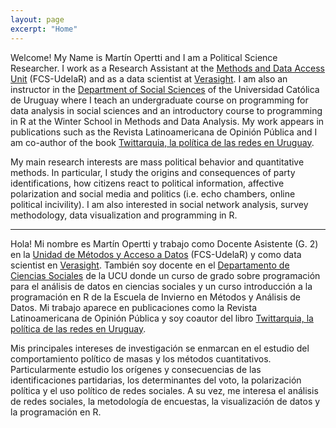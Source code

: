 ```yaml
---
layout: page
excerpt: "Home"
---
```


	
Welcome! My Name is Martín Opertti and I am a Political Science Researcher. I work as a Research Assistant at the [Methods and Data Access Unit](https://umad.cienciassociales.edu.uy/) (FCS-UdelaR) and as a data scientist at [Verasight](https://verasight.io/). I am also an instructor in the [Department of Social Sciences](https://ucu.edu.uy/es/dcs) of the Universidad Católica de Uruguay where I teach an undergraduate course on programming for data analysis in social sciences and an introductory course to programming in R at the Winter School in Methods and Data Analysis. My work appears in publications such as the Revista Latinoamericana de Opinión Pública and I am co-author of the book [Twittarquia, la política de las redes en Uruguay](https://twittarquia.weebly.com/). <br>

My main research interests are mass political behavior and quantitative methods. In particular, I study the origins and consequences of party identifications, how citizens react to political information, affective polarization and social media and politics (i.e. echo chambers, online political incivility). I am also interested in social network analysis, survey methodology, data visualization and programming in R.

<hr class="dashed">
	
Hola! Mi nombre es Martín Opertti y trabajo como Docente Asistente (G. 2) en la [Unidad de Métodos y Acceso a Datos](https://umad.cienciassociales.edu.uy/) (FCS-UdelaR) y como data scientist en [Verasight](https://verasight.io/). También soy docente en el [Departamento de Ciencias Sociales](https://ucu.edu.uy/es/dcs) de la UCU donde un curso de grado sobre programación para el análisis de datos en ciencias sociales y un curso introducción a la programación en R de la Escuela de Invierno en Métodos y Análisis de Datos. Mi trabajo aparece en publicaciones como la Revista Latinoamericana de Opinión Pública y soy coautor del libro [Twittarquia, la política de las redes en Uruguay](https://twittarquia.weebly.com/).  <br>

Mis principales intereses de investigación se enmarcan en el estudio del comportamiento político de masas y los métodos cuantitativos. Particularmente estudio los orígenes y consecuencias de las identificaciones partidarias, los determinantes del voto, la polarización política y el uso político de redes sociales. A su vez, me interesa el análisis de redes sociales, la metodología de encuestas, la visualización de datos y la programación en R. 

